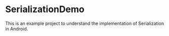# SerializationDemo

This is an example project to understand the implementation of Serialization in Android.



